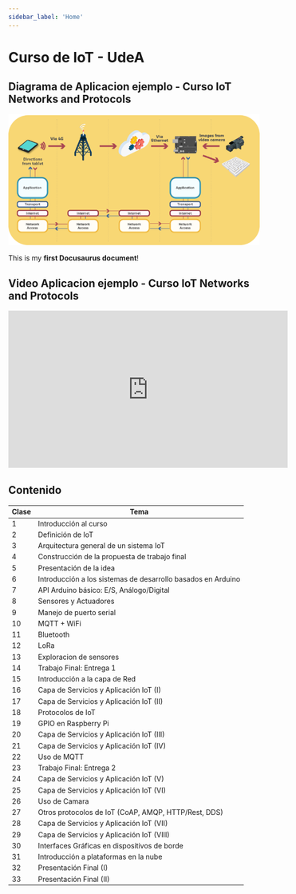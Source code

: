 ```yaml
---
sidebar_label: 'Home'
---
```


# Curso de IoT - UdeA

## Diagrama de Aplicacion ejemplo - Curso IoT Networks and Protocols

![img alt](/img/IoT-example.png)

This is my **first Docusaurus document**!

## Video Aplicacion ejemplo - Curso IoT Networks and Protocols 

<iframe width="560" height="315" src="https://www.youtube.com/embed/ErS2W58StIs?si=a5B0oVeiGXwS7KaK" title="YouTube video player" frameborder="0" allow="accelerometer; autoplay; clipboard-write; encrypted-media; gyroscope; picture-in-picture; web-share" allowfullscreen></iframe>

## Contenido

|Clase|Tema|
|---|---|
|1|Introducción al curso|
|2|Definición de IoT|
|3|Arquitectura general de un sistema IoT |
|4|Construcción de la propuesta de trabajo final|
|5|Presentación de la idea|
|6|Introducción a los sistemas de desarrollo basados en Arduino|
|7|API Arduino básico: E/S, Análogo/Digital|
|8|Sensores y Actuadores|
|9|Manejo de puerto serial|
|10|MQTT + WiFi|
|11|Bluetooth|
|12|LoRa|
|13|Exploracion de sensores |
|14|Trabajo Final: Entrega 1|
|15|Introducción a la capa de Red|
|16|Capa de Servicios y Aplicación IoT (I)|
|17|Capa de Servicios y Aplicación IoT (II)|
|18|Protocolos de IoT|
|19|GPIO en Raspberry Pi|
|20|Capa de Servicios y Aplicación IoT (III)|
|21|Capa de Servicios y Aplicación IoT (IV)|
|22|Uso de MQTT|
|23|Trabajo Final: Entrega 2|
|24|Capa de Servicios y Aplicación IoT (V)|
|25|Capa de Servicios y Aplicación IoT (VI)|
|26|Uso de Camara|
|27|Otros protocolos de IoT (CoAP, AMQP, HTTP/Rest, DDS)|
|28|Capa de Servicios y Aplicación IoT (VII)|
|29|Capa de Servicios y Aplicación IoT (VIII)|
|30|Interfaces Gráficas en dispositivos de borde|
|31|Introducción a plataformas en la nube|
|32|Presentación Final (I)|
|33|Presentación Final (II)|


